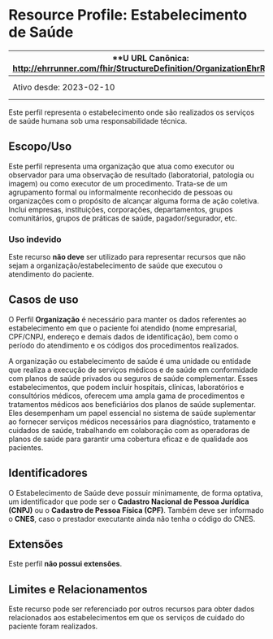 # Resource Profile: Estabelecimento de Saúde

**U URL Canônica: http://ehrrunner.com/fhir/StructureDefinition/OrganizationEhrRunner | Versão: 1.0 |
------------------------------------------------------------------------------------------------|-------------|
 Ativo desde: 2023-02-10                                                                        | Nome computável: ServiceRequestEhrRunner |

Este perfil representa o estabelecimento onde são realizados os serviços de saúde humana sob uma responsabilidade técnica.

## Escopo/Uso
Este perfil representa uma organização que atua como executor ou observador para uma observação de resultado (laboratorial, patologia ou imagem) ou como executor de um procedimento. Trata-se de um agrupamento formal ou informalmente reconhecido de pessoas ou organizações com o propósito de alcançar alguma forma de ação coletiva. Inclui empresas, instituições, corporações, departamentos, grupos comunitários, grupos de práticas de saúde, pagador/segurador, etc.

### Uso indevido
Este recurso **não deve** ser utilizado para representar recursos que não sejam a organização/estabelecimento de saúde que executou o atendimento do paciente.

## Casos de uso
O Perfil **Organização** é necessário para manter os dados referentes ao estabelecimento em que o paciente foi atendido (nome empresarial, CPF/CNPJ, endereço e demais dados de identificação), bem como o período do atendimento e os códigos dos procedimentos realizados.

A organização ou estabelecimento de saúde é uma unidade ou entidade que realiza a execução de serviços médicos e de saúde em conformidade com planos de saúde privados ou seguros de saúde complementar. Esses estabelecimentos, que podem incluir hospitais, clínicas, laboratórios e consultórios médicos, oferecem uma ampla gama de procedimentos e tratamentos médicos aos beneficiários dos planos de saúde suplementar. Eles desempenham um papel essencial no sistema de saúde suplementar ao fornecer serviços médicos necessários para diagnóstico, tratamento e cuidados de saúde, trabalhando em colaboração com as operadoras de planos de saúde para garantir uma cobertura eficaz e de qualidade aos pacientes.

## Identificadores
O Estabelecimento de Saúde deve possuir minimamente, de forma optativa, um identificador que pode ser o **Cadastro Nacional de Pessoa Jurídica (CNPJ)** ou o **Cadastro de Pessoa Física (CPF)**. Também deve ser informado o **CNES**, caso o prestador executante ainda não tenha o código do CNES.

## Extensões
Este perfil **não possui extensões**.

## Limites e Relacionamentos
Este recurso pode ser referenciado por outros recursos para obter dados relacionados aos estabelecimentos em que os serviços de cuidado do paciente foram realizados.

